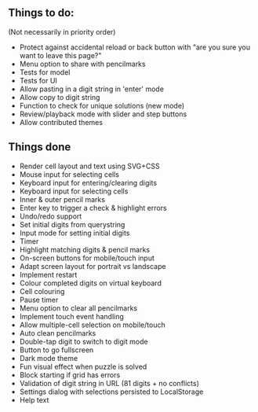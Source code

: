 ## Things to do:
(Not necessarily in priority order)

* Protect against accidental reload or back button with "are you sure you want
  to leave this page?"
* Menu option to share with pencilmarks
* Tests for model
* Tests for UI
* Allow pasting in a digit string in 'enter' mode
* Allow copy to digit string
* Function to check for unique solutions (new mode)
* Review/playback mode with slider and step buttons
* Allow contributed themes

## Things done
* Render cell layout and text using SVG+CSS
* Mouse input for selecting cells
* Keyboard input for entering/clearing digits
* Keyboard input for selecting cells
* Inner & outer pencil marks
* Enter key to trigger a check & highlight errors
* Undo/redo support
* Set initial digits from querystring
* Input mode for setting initial digits
* Timer
* Highlight matching digits & pencil marks
* On-screen buttons for mobile/touch input
* Adapt screen layout for portrait vs landscape
* Implement restart
* Colour completed digits on virtual keyboard
* Cell colouring
* Pause timer
* Menu option to clear all pencilmarks
* Implement touch event handling
* Allow multiple-cell selection on mobile/touch
* Auto clean pencilmarks
* Double-tap digit to switch to digit mode
* Button to go fullscreen
* Dark mode theme
* Fun visual effect when puzzle is solved
* Block starting if grid has errors
* Validation of digit string in URL (81 digits + no conflicts)
* Settings dialog with selections persisted to LocalStorage
* Help text
